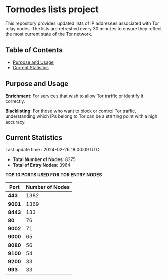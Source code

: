 # Tornodes lists project

This repository provides updated lists of IP addresses associated with Tor relay nodes. The lists are refreshed every 30 minutes to ensure they reflect the most current state of the Tor network.

## Table of Contents

- [Purpose and Usage](#purpose-and-usage)
- [Current Statistics](#current-statistics)


## Purpose and Usage

**Enrichment**: For services that wish to allow Tor traffic or identify it correctly.

**Blacklisting**: For those who want to block or control Tor traffic, understanding which IPs belong to Tor can be a starting point with a high accuracy.

## Current Statistics

Last update time : 2024-02-26 18:00:09 UTC

- **Total Number of Nodes**: 8375
- **Total of Entry Nodes**: 3964

**TOP 10 PORTS USED FOR TOR ENTRY NODES**

| **Port** | **Number of Nodes** |
|------|-----------------|
| **443**   | 1382  |
| **9001**   | 1369  |
| **8443**   | 133  |
| **80**   | 76  |
| **9002**   | 71  |
| **9000**   | 65  |
| **8080**   | 56  |
| **9100**   | 54  |
| **9200**   | 33  |
| **993**   | 33  |

